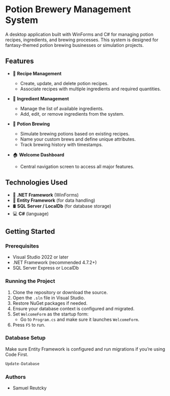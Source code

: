 # Potion Brewery Management System

A desktop application built with WinForms and C# for managing potion recipes, ingredients, and brewing processes. This system is designed for fantasy-themed potion brewing businesses or simulation projects.

## Features

- 🧪 **Recipe Management**  
  - Create, update, and delete potion recipes.
  - Associate recipes with multiple ingredients and required quantities.

- 🌿 **Ingredient Management**  
  - Manage the list of available ingredients.
  - Add, edit, or remove ingredients from the system.

- 🧉 **Potion Brewing**  
  - Simulate brewing potions based on existing recipes.
  - Name your custom brews and define unique attributes.
  - Track brewing history with timestamps.

- 🏠 **Welcome Dashboard**  
  - Central navigation screen to access all major features.

## Technologies Used

- 🧱 **.NET Framework** (WinForms)
- 💾 **Entity Framework** (for data handling)
- 🛢️ **SQL Server / LocalDb** (for database storage)
- 💻 **C#** (language)

## Getting Started

### Prerequisites

- Visual Studio 2022 or later
- .NET Framework (recommended 4.7.2+)
- SQL Server Express or LocalDb

### Running the Project

1. Clone the repository or download the source.
2. Open the `.sln` file in Visual Studio.
3. Restore NuGet packages if needed.
4. Ensure your database context is configured and migrated.
5. Set `WelcomeForm` as the startup form:
   - Go to `Program.cs` and make sure it launches `WelcomeForm`.
6. Press `F5` to run.

### Database Setup

Make sure Entity Framework is configured and run migrations if you’re using Code First.

```sh
Update-Database
```

### Authors
- Samuel Reutcky
